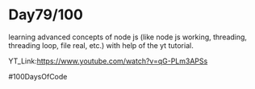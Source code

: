# Day79/100





learning advanced concepts of node js (like node js working, threading, threading loop, file real, etc.) with help of the yt tutorial.





YT_Link:https://www.youtube.com/watch?v=qG-PLm3APSs





#100DaysOfCode